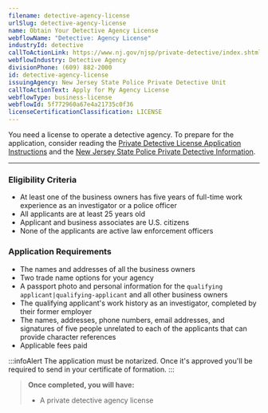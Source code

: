 ```yaml
---
filename: detective-agency-license
urlSlug: detective-agency-license
name: Obtain Your Detective Agency License
webflowName: "Detective: Agency License"
industryId: detective
callToActionLink: https://www.nj.gov/njsp/private-detective/index.shtml
webflowIndustry: Detective Agency
divisionPhone: (609) 882-2000
id: detective-agency-license
issuingAgency: New Jersey State Police Private Detective Unit
callToActionText: Apply for My Agency License
webflowType: business-license
webflowId: 5f772960a67e4a21735c0f36
licenseCertificationClassification: LICENSE
---
```

You need a license to operate a detective agency. To prepare for the application, consider reading the [Private Detective License Application Instructions](https://www.nj.gov/njsp/private-detective/pdf/sp-171-instructions_2020.pdf) and the [New Jersey State Police Private Detective Information](https://www.nj.gov/njsp/private-detective/index.shtml).

- - -

### Eligibility Criteria

* At least one of the business owners has five years of full-time work experience as an investigator or a police officer
* All applicants are at least 25 years old
* Applicant and business associates are U.S. citizens
* None of the applicants are active law enforcement officers

### Application Requirements

* The names and addresses of all the business owners
* Two trade name options for your agency
* A passport photo and personal information for the `qualifying applicant|qualifying-applicant` and all other business owners
* The qualifying applicant's work history as an investigator, completed by their former employer
* The names, addresses, phone numbers, email addresses, and signatures of five people unrelated to each of the applicants that can provide character references
* Applicable fees paid

:::infoAlert 
 The application must be notarized. Once it's approved you'll be required to send in your certificate of formation.
:::

> **Once completed, you will have:**
>
> * A private detective agency license